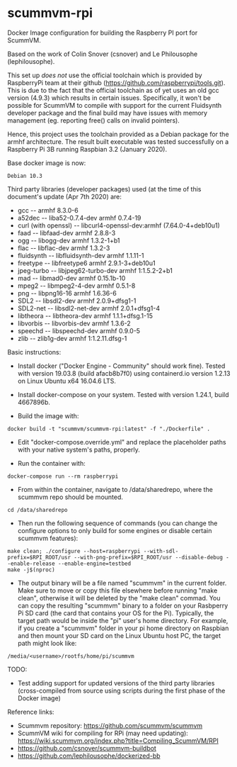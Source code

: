 # scummvm-rpi
Docker Image configuration for building the Raspberry PI port for ScummVM.

Based on the work of Colin Snover (csnover) and Le Philousophe (lephilousophe).

This set up *does not* use the official toolchain which is provided by RaspberryPi team at their github (https://github.com/raspberrypi/tools.git). This is due to the fact that the official toolchain as of yet uses an old gcc version (4.9.3) which results in certain issues. Specifically, it won't be possible for ScummVM to compile with support for the current Fluidsynth developer package and the final build may have issues with memory management (eg. reporting free() calls on invalid pointers).

Hence, this project uses the toolchain provided as a Debian package for the armhf architecture. The result built executable was tested successfully on a Raspberry Pi 3B running Raspbian 3.2 (January 2020).

Base docker image is now: 
```
Debian 10.3
```

Third party libraries (developer packages) used (at the time of this document's update (Apr 7th 2020) are:
- gcc                    -- armhf 8.3.0-6
- a52dec                 -- liba52-0.7.4-dev armhf 0.7.4-19
- curl (with openssl)    -- libcurl4-openssl-dev:armhf (7.64.0-4+deb10u1)
- faad                   -- libfaad-dev armhf 2.8.8-3 
- ogg                    -- libogg-dev armhf 1.3.2-1+b1
- flac                   -- libflac-dev armhf 1.3.2-3
- fluidsynth             -- libfluidsynth-dev armhf 1.1.11-1
- freetype               -- libfreetype6 armhf 2.9.1-3+deb10u1
- jpeg-turbo             -- libjpeg62-turbo-dev armhf 1:1.5.2-2+b1
- mad                    -- libmad0-dev armhf 0.15.1b-10
- mpeg2                  -- libmpeg2-4-dev armhf 0.5.1-8
- png                    -- libpng16-16 armhf 1.6.36-6 
- SDL2                   -- libsdl2-dev armhf 2.0.9+dfsg1-1 
- SDL2-net               -- libsdl2-net-dev armhf 2.0.1+dfsg1-4
- libtheora              -- libtheora-dev armhf 1.1.1+dfsg.1-15
- libvorbis              -- libvorbis-dev armhf 1.3.6-2
- speechd                -- libspeechd-dev armhf 0.9.0-5
- zlib                   -- zlib1g-dev armhf 1:1.2.11.dfsg-1

Basic instructions:
- Install docker ("Docker Engine - Community" should work fine). Tested with version 19.03.8 (build afacb8b7f0) using containerd.io version 1.2.13 on Linux Ubuntu x64 16.04.6 LTS.
- Install docker-compose on your system. Tested with version 1.24.1, build 4667896b.

- Build the image with:
```
docker build -t "scummvm/scummvm-rpi:latest" -f "./Dockerfile" .
```

- Edit "docker-compose.override.yml" and replace the placeholder paths with your native system's paths, properly.

- Run the container with:
```
docker-compose run --rm raspberrypi
```

- From within the container, navigate to /data/sharedrepo, where the scummvm repo should be mounted.
```
cd /data/sharedrepo
```
- Then run the following sequence of commands (you can change the configure options to only build for some engines or disable certain scummvm features):
```
make clean; ./configure --host=raspberrypi --with-sdl-prefix=$RPI_ROOT/usr --with-png-prefix=$RPI_ROOT/usr --disable-debug --enable-release --enable-engine=testbed
make -j$(nproc)
```

- The output binary will be a file named "scummvm" in the current folder. Make sure to move or copy this file elsewhere before running "make clean", otherwise it will be deleted by the "make clean" commad. You can copy the resulting "scummvm" binary to a folder on your Rasbperry Pi SD card (the card that contains your OS for the Pi). Typically, the target path would be inside the "pi" user's home directory. For example, if you create a "scummvm" folder in your pi home directory on Raspbian and then mount your SD card on the Linux Ubuntu host PC, the target path might look like:
```
/media/<username>/rootfs/home/pi/scummvm
```

TODO:
- Test adding support for updated versions of the third party libraries (cross-compiled from source using scripts during the first phase of the Docker image)

Reference links:
- Scummvm repository: https://github.com/scummvm/scummvm
- ScummVM wiki for compiling for RPi (may need updating): https://wiki.scummvm.org/index.php?title=Compiling_ScummVM/RPI
- https://github.com/csnover/scummvm-buildbot
- https://github.com/lephilousophe/dockerized-bb
